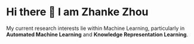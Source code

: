 # Hi there 👋 I am Zhanke Zhou

<!-- ## Biography -->

<!-- I am a fourth-year bachelor candidate in the School of Electronic Information and Communications, Huazhong University of Science and Technology (HUST).  -->

<!-- Now I work as the Artificial Intelligence Group member of Dian Group (ID: 640), advised by [Yayu Gao](http://122.205.5.5:8084/~yayugao/) , [Chengwei Zhang](http://122.205.5.5:8084/~zhangcw/), and [Xiaojun Hei](http://122.205.5.5:8084/~heixj/). -->

My current research interests lie within Machine Learning, particularly in **Automated Machine Learning** and **Knowledge Representation Learning**. 

<!-- I am also involved in Computer Vision as well as Reinforcement Learning and their application in real world. -->

<!-- For more information, visit my [personal website](https://andrewzhou924.github.io/). -->


<!-- ![Anurag's github stats](https://github-readme-stats.vercel.app/api?username=AndrewZhou924&count_private=true&show_icons=true&theme=radical) -->


<!-- [![Top Langs](https://github-readme-stats.vercel.app/api/top-langs/?username=AndrewZhou924&hide=css,html&layout=compact&theme=radical)](https://github.com/anuraghazra/github-readme-stats) -->

